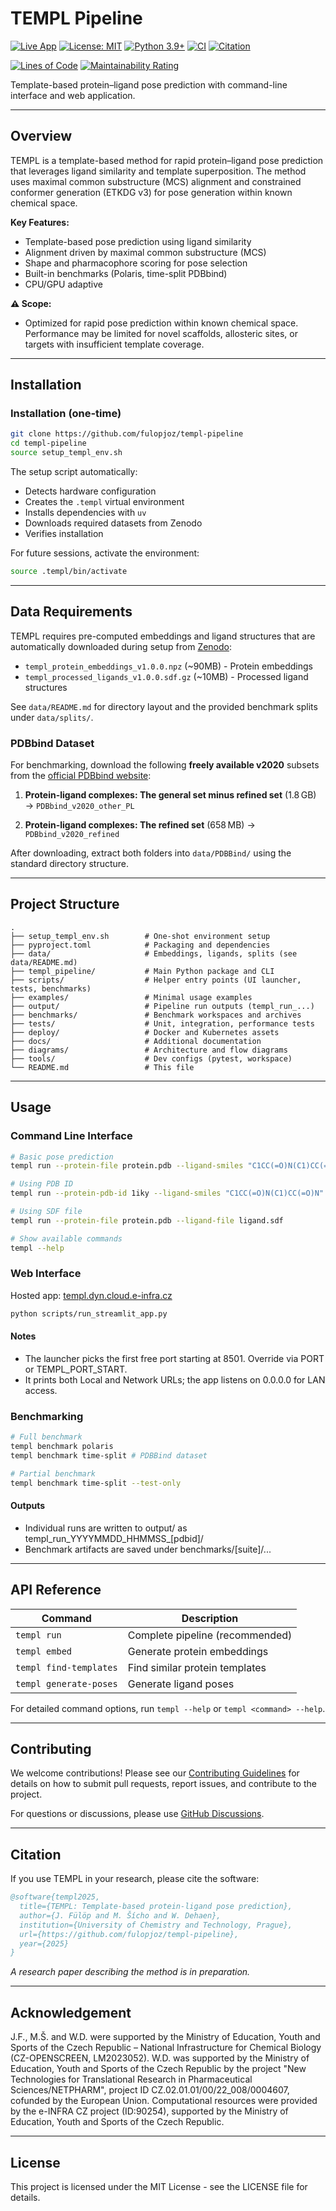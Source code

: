 # TEMPL Pipeline

[![Live App](https://img.shields.io/badge/Live_App-templ.dyn.cloud.e--infra.cz-2ea44f?logo=google-chrome&logoColor=white)](https://templ.dyn.cloud.e-infra.cz/)
[![License: MIT](https://img.shields.io/badge/License-MIT-yellow.svg)](https://opensource.org/licenses/MIT)
[![Python 3.9+](https://img.shields.io/badge/python-3.9+-blue.svg)](https://www.python.org/downloads/)
[![CI](https://github.com/fulopjoz/templ-pipeline/actions/workflows/ci.yml/badge.svg)](https://github.com/fulopjoz/templ-pipeline/actions/workflows/ci.yml)
[![Citation](https://github.com/fulopjoz/templ-pipeline/actions/workflows/cffconvert.yml/badge.svg)](https://github.com/fulopjoz/templ-pipeline/actions/workflows/cffconvert.yml)

[![Lines of Code](https://sonarcloud.io/api/project_badges/measure?project=fulopjoz_templ-pipeline&metric=ncloc)](https://sonarcloud.io/summary/new_code?id=fulopjoz_templ-pipeline)
[![Maintainability Rating](https://sonarcloud.io/api/project_badges/measure?project=fulopjoz_templ-pipeline&metric=sqale_rating)](https://sonarcloud.io/summary/new_code?id=fulopjoz_templ-pipeline)

Template-based protein–ligand pose prediction with command-line interface and web application.

---

## Overview

TEMPL is a template-based method for rapid protein–ligand pose prediction that leverages ligand similarity and template superposition. The method uses maximal common substructure (MCS) alignment and constrained conformer generation (ETKDG v3) for pose generation within known chemical space.

**Key Features:**

- Template-based pose prediction using ligand similarity
- Alignment driven by maximal common substructure (MCS)
- Shape and pharmacophore scoring for pose selection
- Built-in benchmarks (Polaris, time-split PDBbind)
- CPU/GPU adaptive

**⚠️ Scope:**

- Optimized for rapid pose prediction within known chemical space. Performance may be limited for novel scaffolds, allosteric sites, or targets with insufficient template coverage.

---

## Installation

### Installation (one-time)

```bash
git clone https://github.com/fulopjoz/templ-pipeline
cd templ-pipeline
source setup_templ_env.sh
```

The setup script automatically:

- Detects hardware configuration
- Creates the `.templ` virtual environment
- Installs dependencies with `uv`
- Downloads required datasets from Zenodo
- Verifies installation

For future sessions, activate the environment:

```bash
source .templ/bin/activate
```

---

## Data Requirements

TEMPL requires pre-computed embeddings and ligand structures that are automatically downloaded during setup from [Zenodo](https://doi.org/10.5281/zenodo.XXXXXXX):

- `templ_protein_embeddings_v1.0.0.npz` (~90MB) - Protein embeddings
- `templ_processed_ligands_v1.0.0.sdf.gz` (~10MB) - Processed ligand structures

See `data/README.md` for directory layout and the provided benchmark splits under `data/splits/`.

### PDBbind Dataset

For benchmarking, download the following **freely available v2020** subsets from the [official PDBbind website](https://www.pdbbind-plus.org.cn/download):

1. **Protein-ligand complexes: The general set minus refined set** (1.8 GB)
   → `PDBbind_v2020_other_PL`

2. **Protein-ligand complexes: The refined set** (658 MB)
   → `PDBbind_v2020_refined`

After downloading, extract both folders into `data/PDBBind/` using the standard directory structure.

---

## Project Structure

```text
.
├── setup_templ_env.sh        # One-shot environment setup
├── pyproject.toml            # Packaging and dependencies
├── data/                     # Embeddings, ligands, splits (see data/README.md)
├── templ_pipeline/           # Main Python package and CLI
├── scripts/                  # Helper entry points (UI launcher, tests, benchmarks)
├── examples/                 # Minimal usage examples
├── output/                   # Pipeline run outputs (templ_run_...)
├── benchmarks/               # Benchmark workspaces and archives
├── tests/                    # Unit, integration, performance tests
├── deploy/                   # Docker and Kubernetes assets
├── docs/                     # Additional documentation
├── diagrams/                 # Architecture and flow diagrams
├── tools/                    # Dev configs (pytest, workspace)
└── README.md                 # This file
```

---

## Usage

### Command Line Interface

```bash
# Basic pose prediction
templ run --protein-file protein.pdb --ligand-smiles "C1CC(=O)N(C1)CC(=O)N"

# Using PDB ID
templ run --protein-pdb-id 1iky --ligand-smiles "C1CC(=O)N(C1)CC(=O)N"

# Using SDF file
templ run --protein-file protein.pdb --ligand-file ligand.sdf

# Show available commands
templ --help
```

### Web Interface

Hosted app: [templ.dyn.cloud.e-infra.cz](https://templ.dyn.cloud.e-infra.cz/)

```bash
python scripts/run_streamlit_app.py
```

#### Notes

- The launcher picks the first free port starting at 8501. Override via PORT or TEMPL_PORT_START.
- It prints both Local and Network URLs; the app listens on 0.0.0.0 for LAN access.

### Benchmarking

```bash
# Full benchmark
templ benchmark polaris
templ benchmark time-split # PDBBind dataset

# Partial benchmark
templ benchmark time-split --test-only
```

#### Outputs

- Individual runs are written to output/ as templ_run_YYYYMMDD_HHMMSS_[pdbid]/
- Benchmark artifacts are saved under benchmarks/[suite]/...

---

## API Reference

| Command | Description |
|---------|-------------|
| `templ run` | Complete pipeline (recommended) |
| `templ embed` | Generate protein embeddings |
| `templ find-templates` | Find similar protein templates |
| `templ generate-poses` | Generate ligand poses |

For detailed command options, run `templ --help` or `templ <command> --help`.

---

## Contributing

We welcome contributions! Please see our [Contributing Guidelines](CONTRIBUTING.md) for details on how to submit pull requests, report issues, and contribute to the project.

For questions or discussions, please use [GitHub Discussions](https://github.com/fulopjoz/templ-pipeline/discussions).

---

## Citation

If you use TEMPL in your research, please cite the software:

```bibtex
@software{templ2025,
  title={TEMPL: Template-based protein-ligand pose prediction},
  author={J. Fülöp and M. Šícho and W. Dehaen},
  institution={University of Chemistry and Technology, Prague},
  url={https://github.com/fulopjoz/templ-pipeline},
  year={2025}
}
```

*A research paper describing the method is in preparation.*

---

## Acknowledgement

J.F., M.Š. and W.D. were supported by the Ministry of Education, Youth and Sports of the Czech Republic – National Infrastructure for Chemical Biology (CZ-OPENSCREEN, LM2023052). W.D. was supported by the Ministry of Education, Youth and Sports of the Czech Republic by the project "New Technologies for Translational Research in Pharmaceutical Sciences/NETPHARM", project ID CZ.02.01.01/00/22_008/0004607, cofunded by the European Union.
Computational resources were provided by the e-INFRA CZ project (ID:90254), supported by the Ministry of Education, Youth and Sports of the Czech Republic.


---

## License

This project is licensed under the MIT License - see the LICENSE file for details.
